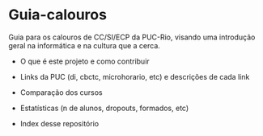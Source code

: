 # Guia-calouros

Guia para os calouros de CC/SI/ECP da PUC-Rio, visando uma introdução geral na informática e na cultura que a cerca.

* O que é este projeto e como contribuir

* Links da PUC (di, cbctc, microhorario, etc) e descrições de cada link

* Comparação dos cursos

* Estatísticas (n de alunos, dropouts, formados, etc)

* Index desse repositório 
